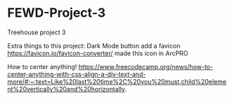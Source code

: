 # FEWD-Project-3

Treehouse project 3

Extra things to this project:
Dark Mode button
add a favicon
https://favicon.io/favicon-converter/
made this icon in ArcPRO

How to center anything!
https://www.freecodecamp.org/news/how-to-center-anything-with-css-align-a-div-text-and-more/#:~:text=Like%20last%20time%2C%20you%20must,child%20element%20vertically%20and%20horizontally.
